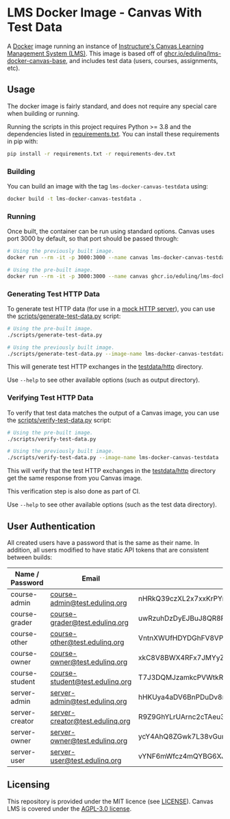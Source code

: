 # LMS Docker Image - Canvas With Test Data

A [Docker](https://en.wikipedia.org/wiki/Docker_(software)) image running an instance of
[Instructure's Canvas Learning Management System (LMS)](https://en.wikipedia.org/wiki/Instructure).
This image is based off of [ghcr.io/edulinq/lms-docker-canvas-base](https://github.com/edulinq/lms-docker-canvas-base),
and includes test data (users, courses, assignments, etc).

## Usage

The docker image is fairly standard, and does not require any special care when building or running.

Running the scripts in this project requires Python >= 3.8 and the dependencies listed in [requirements.txt](requirements.txt).
You can install these requirements in pip with:
```sh
pip install -r requirements.txt -r requirements-dev.txt
```

### Building

You can build an image with the tag `lms-docker-canvas-testdata` using:
```sh
docker build -t lms-docker-canvas-testdata .
```

### Running

Once built, the container can be run using standard options.
Canvas uses port 3000 by default, so that port should be passed through:
```sh
# Using the previously built image.
docker run --rm -it -p 3000:3000 --name canvas lms-docker-canvas-testdata

# Using the pre-built image.
docker run --rm -it -p 3000:3000 --name canvas ghcr.io/edulinq/lms-docker-canvas-testdata
```

### Generating Test HTTP Data

To generate test HTTP data (for use in a [mock HTTP server](https://github.com/edulinq/python-utils/blob/main/edq/testing/httpserver.py)),
you can use the [scripts/generate-test-data.py](scripts/generate-test-data.py) script:
```sh
# Using the pre-built image.
./scripts/generate-test-data.py

# Using the previously built image.
./scripts/generate-test-data.py --image-name lms-docker-canvas-testdata
```

This will generate test HTTP exchanges in the [testdata/http](testdata/http) directory.

Use `--help` to see other available options (such as output directory).

### Verifying Test HTTP Data

To verify that test data matches the output of a Canvas image,
you can use the [scripts/verify-test-data.py](scripts/verify-test-data.py) script:
```sh
# Using the pre-built image.
./scripts/verify-test-data.py

# Using the previously built image.
./scripts/verify-test-data.py --image-name lms-docker-canvas-testdata
```

This will verify that the test HTTP exchanges in the [testdata/http](testdata/http) directory
get the same response from you Canvas image.

This verification step is also done as part of CI.

Use `--help` to see other available options (such as the test data directory).

## User Authentication

All created users have a password that is the same as their name.
In addition, all users modified to have static API tokens that are consistent between builds:

| Name / Password | Email                           | API Token                                                        |
|-----------------|---------------------------------|------------------------------------------------------------------|
| course-admin    | course-admin@test.edulinq.org   | nHRkQ39czXL2x7xxKrPYmvtYTyWJCCHCVRMZTfTfZtJZZWXHnkN9UhnCy37XuYeK |
| course-grader   | course-grader@test.edulinq.org  | uwRzuhDzDyEJBuJ8QR8PRTLAZHRU7ErY6aTtACNtB7tHZNVzLLw2AGZTGLQya9YX |
| course-other    | course-other@test.edulinq.org   | VntnXWUfHDYDGhFV8VPmUrMEVuwJ3JeJ898FFDf7DHkGJ7vmrEW3eJx9cuHukh94 |
| course-owner    | course-owner@test.edulinq.org   | xkC8V8BWX4RFx7JMYyZuyDvtDAKRxuGHRxTR268eHzXCPYU46vw89DrBADat4n6U |
| course-student  | course-student@test.edulinq.org | T7J3DQMJzamkcPVWtkRh6zczx7CHEBy3JGJkvEeavcQyVKDGL9MAkveyJyDuAUEL |
| server-admin    | server-admin@test.edulinq.org   | hHKUya4aDV6BnPDuDv8rL7TBFmxmGuBzTMFRrmFfDNaZM4Wy7WQKfufNt9kW9m3W |
| server-creator  | server-creator@test.edulinq.org | R9Z9GhYLrUArnc2cTAeu3Q7fkBhw7CZtuKB8A9eTVhvHWFKWrDVD769GnNzraAGJ |
| server-owner    | server-owner@test.edulinq.org   | ycY4AhQ8ZGwk7L38vGur9HtG2WXevMcRh62eXU8KAfGRuXaXhXZE2wCthWVzRZn2 |
| server-user     | server-user@test.edulinq.org    | vYNF6mWfcz4mQYBG6XJXeJh8x4WNNeQHkEkVDWAQxc8JBC9GJFwCffP9fznK4QMK |


## Licensing

This repository is provided under the MIT licence (see [LICENSE](./LICENSE)).
Canvas LMS is covered under the [AGPL-3.0 license](https://github.com/instructure/canvas-lms/blob/master/LICENSE).
